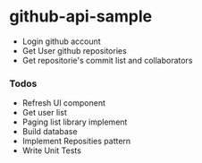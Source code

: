 # github-api-sample
- Login github account
- Get User github repositories
- Get repositorie's commit list and collaborators

### Todos
 - Refresh UI component
 - Get user list
 - Paging list library implement
 - Build database
 - Implement Reposities pattern
 - Write Unit Tests
 
